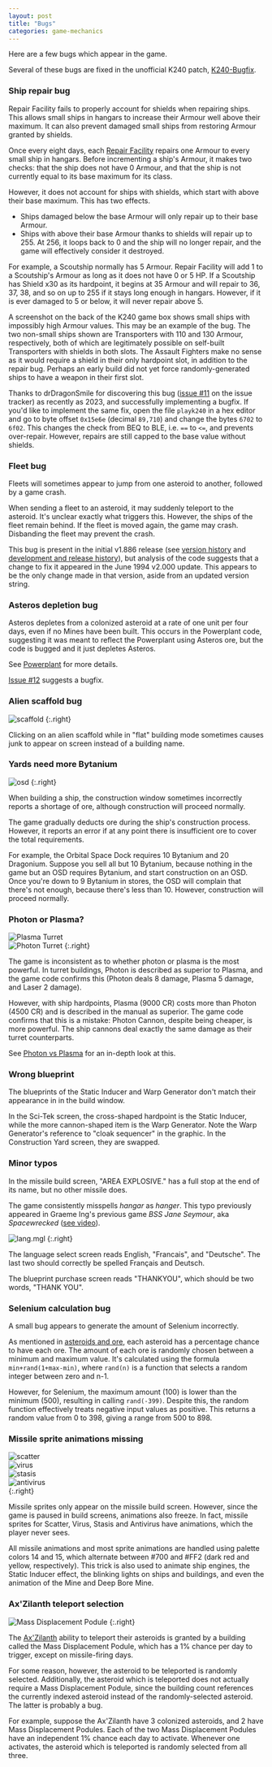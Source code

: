 ```yaml
---
layout: post
title: "Bugs"
categories: game-mechanics
---
```


Here are a few bugs which appear in the game.

Several of these bugs are fixed in the unofficial K240 patch,
[K240-Bugfix](https://github.com/drDragonSmoke/K240-Bugfix).

### Ship repair bug

Repair Facility fails to properly account for shields when repairing ships. This
allows small ships in hangars to increase their Armour well above their maximum.
It can also prevent damaged small ships from restoring Armour granted by
shields.

Once every eight days, each
[Repair Facility](../game-mechanics/building-behaviour.html#repair-facility)
repairs one Armour to every small ship in hangars. Before incrementing a ship's
Armour, it makes two checks: that the ship does not have 0 Armour, and that the
ship is not currently equal to its base maximum for its class.

However, it does not account for ships with shields, which start with above
their base maximum. This has two effects.

- Ships damaged below the base Armour will only repair up to their base Armour.
- Ships with above their base Armour thanks to shields will repair up to 255. At
  256, it loops back to 0 and the ship will no longer repair, and the game will
  effectively consider it destroyed.

For example, a Scoutship normally has 5 Armour. Repair Facility will add 1 to a
Scoutship's Armour as long as it does not have 0 or 5 HP. If a Scoutship has
Shield x30 as its hardpoint, it begins at 35 Armour and will repair to 36, 37,
38, and so on up to 255 if it stays long enough in hangars. However, if it is
ever damaged to 5 or below, it will never repair above 5.

A screenshot on the back of the K240 game box shows small ships with impossibly
high Armour values. This may be an example of the bug. The two non-small ships
shown are Transporters with 110 and 130 Armour, respectively, both of which are
legitimately possible on self-built Transporters with shields in both slots.
The Assault Fighters make no sense as it would require a shield in their only
hardpoint slot, in addition to the repair bug. Perhaps an early build did not
yet force randomly-generated ships to have a weapon in their first slot.

Thanks to drDragonSmile for discovering this bug
([issue #11](https://github.com/tetracorp/k240/issues/11) on the issue tracker)
as recently as 2023, and successfully implementing a bugfix. If you'd like to
implement the same fix, open the file `playk240` in a hex editor and go to
byte offset `0x15e6e` (decimal `89,710`) and change the bytes `6702` to `6f02`.
This changes the check from BEQ to BLE, i.e. `==` to `<=`, and prevents
over-repair. However, repairs are still capped to the base value without
shields.

### Fleet bug

Fleets will sometimes appear to jump from one asteroid to another, followed by a
game crash.

When sending a fleet to an asteroid, it may suddenly teleport to the asteroid.
It's unclear exactly what triggers this. However, the ships of the fleet remain
behind. If the fleet is moved again, the game may crash. Disbanding the fleet
may prevent the crash.

This bug is present in the initial v1.886 release
(see [version history](../history/version-differences.html)
and [development and release history](../history/development.html)),
but analysis of the code suggests that a change to fix it appeared in the
June 1994 v2.000 update. This appears to be the only change
made in that version, aside from an updated version string.

### Asteros depletion bug

Asteros depletes from a colonized asteroid at a rate of one unit per four days,
even if no Mines have been built. This occurs in the Powerplant code, suggesting
it was meant to reflect the Powerplant using Asteros ore, but the code is bugged
and it just depletes Asteros.

See [Powerplant](../game-mechanics/building-behaviour.html#powerplant) for more
details.

[Issue #12](https://github.com/tetracorp/k240/issues/12) suggests a bugfix.

### Alien scaffold bug

![scaffold](../images/buildings/scaffold_1.png "scaffold")
{:.right}

Clicking on an alien scaffold while in "flat" building mode sometimes causes
junk to appear on screen instead of a building name.

### Yards need more Bytanium

![osd](../images/osd.gif "osd")
{:.right}

When building a ship, the construction window sometimes incorrectly reports a
shortage of ore, although construction will proceed normally.

The game gradually deducts ore during the ship's construction process. However,
it reports an error if at any point there is insufficient ore to cover the
total requirements.

For example, the Orbital Space Dock requires 10 Bytanium and 20 Dragonium.
Suppose you sell all but 10 Bytanium, because nothing in the game but an OSD
requires Bytanium, and start construction on an OSD. Once you're down to 9
Bytanium in stores, the OSD will complain that there's not enough, because
there's less than 10. However, construction will proceed normally.

### Photon or Plasma?

![Plasma Turret](../images/buildings/plasma_turret.png "Plasma Turret")<br>![Photon Turret](../images/buildings/photon_turret.png "Photon Turret")
{:.right}

The game is inconsistent as to whether photon or plasma is the most powerful. In
turret buildings, Photon is described as superior to Plasma, and the game code
confirms this (Photon deals 8 damage, Plasma 5 damage, and Laser 2 damage).

However, with ship hardpoints, Plasma (9000 CR) costs more than Photon (4500
CR) and is described in the manual as superior. The game code confirms that this
is a mistake: Photon Cannon, despite being cheaper, is more powerful. The ship
cannons deal exactly the same damage as their turret counterparts.

See [Photon vs Plasma](photon-plasma.html) for an in-depth look at this.

### Wrong blueprint

The blueprints of the Static Inducer and Warp Generator don't match their
appearance in in the build window.

In the Sci-Tek screen, the cross-shaped hardpoint is the Static Inducer, while
the more cannon-shaped item is the Warp Generator. Note the Warp Generator's
reference to "cloak sequencer" in the graphic. In the Construction Yard screen,
they are swapped.

### Minor typos

In the missile build screen, "AREA EXPLOSIVE." has a full stop at the end of its
name, but no other missile does.

The game consistently misspells _hangar_ as _hanger_. This typo previously
appeared in Graeme Ing's previous game _BSS Jane Seymour_, aka _Spacewrecked_
([see video](https://www.youtube.com/watch?v=1gg53dWjinw)).

![lang.mgl](../images/lang.png "lang.mgl")
{:.right}

The language select screen reads English, "Francais", and "Deutsche". The last
two should correctly be spelled Français and Deutsch.

The blueprint purchase screen reads "THANKYOU", which should be two words,
"THANK YOU".

### Selenium calculation bug

A small bug appears to generate the amount of Selenium incorrectly.

As mentioned in [asteroids and ore](../game-mechanics/asteroids-and-ore.html),
each asteroid has a percentage chance to have each ore. The amount of each ore
is randomly chosen between a minimum and maximum value. It's calculated using
the formula `min+rand(1+max-min)`, where `rand(n)` is a function that selects a
random integer between zero and n-1.

However, for Selenium, the maximum amount (100) is lower than the minimum (500),
resulting in calling `rand(-399)`. Despite this, the random function effectively
treats negative input values as positive. This returns a random value from 0 to
398, giving a range from 500 to 898.

### Missile sprite animations missing

![scatter](../images/missiles/scatter.gif "scatter")<br>
![virus](../images/missiles/virus.gif "virus")<br>
![stasis](../images/missiles/stasis.gif "stasis")<br>
![antivirus](../images/missiles/antivirus.gif "antivirus")<br>
{:.right}

Missile sprites only appear on the missile build screen. However, since the game
is paused in build screens, animations also freeze. In fact, missile sprites for
Scatter, Virus, Stasis and Antivirus have animations, which the player never
sees.

All missile animations and most sprite animations are handled using palette
colors 14 and 15, which alternate between #700 and #FF2 (dark red and yellow,
respectively). This trick is also used to animate ship engines, the Static
Inducer effect, the blinking lights on ships and buildings, and even the
animation of the Mine and Deep Bore Mine.

### Ax'Zilanth teleport selection

![Mass Displacement Podule](../images/alien_bldg/axz_mass_displacement_podule.gif "Mass Displacement Podule")
{:.right}

The [Ax'Zilanth](../alien/ax-zilanths.html)
ability to teleport their asteroids is granted by a building called the Mass
Displacement Podule, which has a 1% chance per day to trigger, except on
missile-firing days.

For some reason, however, the asteroid to be teleported is randomly selected.
Additionally, the asteroid which is teleported does not actually require a Mass
Displacement Podule, since the building count references the currently indexed
asteroid instead of the randomly-selected asteroid. The latter is probably a
bug.

For example, suppose the Ax'Zilanth have 3 colonized asteroids, and 2 have Mass
Displacement Podules. Each of the two Mass Displacement Podules have an
independent 1% chance each day to activate. Whenever one activates, the asteroid
which is teleported is randomly selected from all three.
